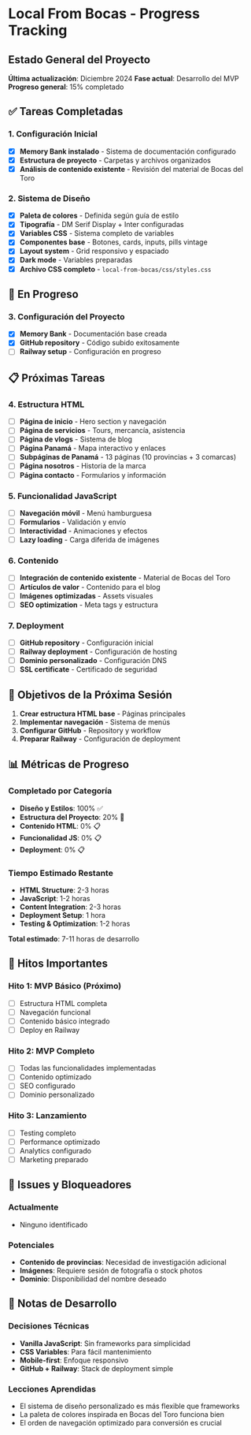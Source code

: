 # Local From Bocas - Progress Tracking

## Estado General del Proyecto
**Última actualización**: Diciembre 2024
**Fase actual**: Desarrollo del MVP
**Progreso general**: 15% completado

## ✅ Tareas Completadas

### 1. Configuración Inicial
- [x] **Memory Bank instalado** - Sistema de documentación configurado
- [x] **Estructura de proyecto** - Carpetas y archivos organizados
- [x] **Análisis de contenido existente** - Revisión del material de Bocas del Toro

### 2. Sistema de Diseño
- [x] **Paleta de colores** - Definida según guía de estilo
- [x] **Tipografía** - DM Serif Display + Inter configuradas
- [x] **Variables CSS** - Sistema completo de variables
- [x] **Componentes base** - Botones, cards, inputs, pills vintage
- [x] **Layout system** - Grid responsivo y espaciado
- [x] **Dark mode** - Variables preparadas
- [x] **Archivo CSS completo** - `local-from-bocas/css/styles.css`

## 🔄 En Progreso

### 3. Configuración del Proyecto
- [x] **Memory Bank** - Documentación base creada
- [x] **GitHub repository** - Código subido exitosamente
- [ ] **Railway setup** - Configuración en progreso

## 📋 Próximas Tareas

### 4. Estructura HTML
- [ ] **Página de inicio** - Hero section y navegación
- [ ] **Página de servicios** - Tours, mercancía, asistencia
- [ ] **Página de vlogs** - Sistema de blog
- [ ] **Página Panamá** - Mapa interactivo y enlaces
- [ ] **Subpáginas de Panamá** - 13 páginas (10 provincias + 3 comarcas)
- [ ] **Página nosotros** - Historia de la marca
- [ ] **Página contacto** - Formularios y información

### 5. Funcionalidad JavaScript
- [ ] **Navegación móvil** - Menú hamburguesa
- [ ] **Formularios** - Validación y envío
- [ ] **Interactividad** - Animaciones y efectos
- [ ] **Lazy loading** - Carga diferida de imágenes

### 6. Contenido
- [ ] **Integración de contenido existente** - Material de Bocas del Toro
- [ ] **Artículos de valor** - Contenido para el blog
- [ ] **Imágenes optimizadas** - Assets visuales
- [ ] **SEO optimization** - Meta tags y estructura

### 7. Deployment
- [ ] **GitHub repository** - Configuración inicial
- [ ] **Railway deployment** - Configuración de hosting
- [ ] **Dominio personalizado** - Configuración DNS
- [ ] **SSL certificate** - Certificado de seguridad

## 🎯 Objetivos de la Próxima Sesión

1. **Crear estructura HTML base** - Páginas principales
2. **Implementar navegación** - Sistema de menús
3. **Configurar GitHub** - Repository y workflow
4. **Preparar Railway** - Configuración de deployment

## 📊 Métricas de Progreso

### Completado por Categoría
- **Diseño y Estilos**: 100% ✅
- **Estructura del Proyecto**: 20% 🔄
- **Contenido HTML**: 0% 📋
- **Funcionalidad JS**: 0% 📋
- **Deployment**: 0% 📋

### Tiempo Estimado Restante
- **HTML Structure**: 2-3 horas
- **JavaScript**: 1-2 horas
- **Content Integration**: 2-3 horas
- **Deployment Setup**: 1 hora
- **Testing & Optimization**: 1-2 horas

**Total estimado**: 7-11 horas de desarrollo

## 🚀 Hitos Importantes

### Hito 1: MVP Básico (Próximo)
- [ ] Estructura HTML completa
- [ ] Navegación funcional
- [ ] Contenido básico integrado
- [ ] Deploy en Railway

### Hito 2: MVP Completo
- [ ] Todas las funcionalidades implementadas
- [ ] Contenido optimizado
- [ ] SEO configurado
- [ ] Dominio personalizado

### Hito 3: Lanzamiento
- [ ] Testing completo
- [ ] Performance optimizado
- [ ] Analytics configurado
- [ ] Marketing preparado

## 🔧 Issues y Bloqueadores

### Actualmente
- Ninguno identificado

### Potenciales
- **Contenido de provincias**: Necesidad de investigación adicional
- **Imágenes**: Requiere sesión de fotografía o stock photos
- **Dominio**: Disponibilidad del nombre deseado

## 📝 Notas de Desarrollo

### Decisiones Técnicas
- **Vanilla JavaScript**: Sin frameworks para simplicidad
- **CSS Variables**: Para fácil mantenimiento
- **Mobile-first**: Enfoque responsivo
- **GitHub + Railway**: Stack de deployment simple

### Lecciones Aprendidas
- El sistema de diseño personalizado es más flexible que frameworks
- La paleta de colores inspirada en Bocas del Toro funciona bien
- El orden de navegación optimizado para conversión es crucial
